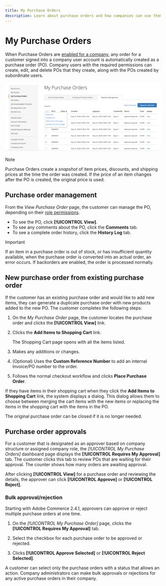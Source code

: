 ```yaml
---
title: My Purchase Orders
description: Learn about purchase orders and how companies can use them to manage their purchasing.
---
```

# My Purchase Orders

When Purchase Orders are [enabled for a company](purchase-order-flow.md), any order for a customer signed into a company user account is automatically created as a purchase order (PO). Company users with the required permissions can create, edit, and delete POs that they create, along with the POs created by subordinate users.

![My Purchase Orders](./assets/account-dashboard-my-purchase-orders.png)<!-- zoom -->

>[!NOTE]
>
>Purchase Orders create a _snapshot_ of item prices, discounts, and shipping prices at the time the order was created. If the price of an item changes after the PO is created, the original price is used.

## Purchase order management

From the _View Purchase Order_ page, the customer can manage the PO, depending on their [role permissions](account-company-roles-permissions.md).

- To see the PO, click **[!UICONTROL View]**.
- To see any comments about the PO, click the **Comments** tab.
- To see a complete order history, click the **History Log** tab.

>[!IMPORTANT]
>
>If an item in a purchase order is out of stock, or has insufficient quantity available, when the purchase order is converted into an actual order, an error occurs. If backorders are enabled, the order is processed normally.

## New purchase order from existing purchase order

If the customer has an existing purchase order and would like to add new items, they can generate a duplicate purchase order with new products added to the new PO. The customer completes the following steps:

1. On the _My Purchase Order_ page, the customer locates the purchase order and clicks the **[!UICONTROL View]** link.

1. Clicks the **Add Items to Shopping Cart** link.

   The Shopping Cart page opens with all the items listed.

1. Makes any additions or changes.
   
1. (Optional) Uses the **Custom Reference Number** to add an internal Invoice/PO number to the order.

1. Follows the normal checkout workflow and clicks **Place Purchase Order**.

If they have items in their shopping cart when they click the **Add Items to Shopping Cart** link, the system displays a dialog. This dialog allows them to choose between merging the cart items with the new items or replacing the items in the shopping cart with the items in the PO.

The original purchase order can be closed if it is no longer needed.

## Purchase order approvals

For a customer that is designated as an approver based on company structure or assigned company role, the _[!UICONTROL My Purchase Orders]_ dashboard page displays the **[!UICONTROL Requires My Approval]** tab. The customer clicks this tab to review POs that are waiting for their approval. The counter shows how many orders are awaiting approval.

After clicking **[!UICONTROL View]** for a purchase order and reviewing the details, the approver can click **[!UICONTROL Approve]** or **[!UICONTROL Reject]**.

### Bulk approval/rejection

Starting with Adobe Commerce 2.4.1, approvers can approve or reject multiple purchase orders at one time.

1. On the _[!UICONTROL My Purchase Order]_ page, clicks the **[!UICONTROL Requires My Approval]** tab.

1. Select the checkbox for each purchase order to be approved or rejected.

1. Clicks **[!UICONTROL Approve Selected]** or **[!UICONTROL Reject Selected]**.

A customer can select only the purchase orders with a status that allows an action. Company administrators can make bulk approvals or rejections for any active purchase orders in their company.
